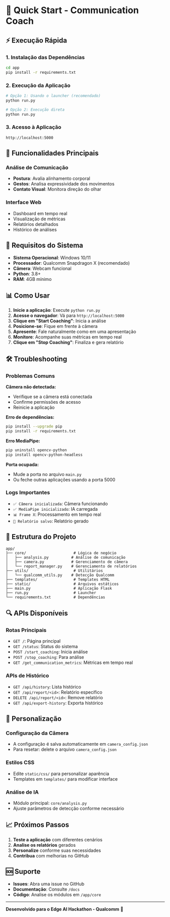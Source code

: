 # 🚀 Quick Start - Communication Coach

## ⚡ Execução Rápida

### 1. Instalação das Dependências
```bash
cd app
pip install -r requirements.txt
```

### 2. Execução da Aplicação
```bash
# Opção 1: Usando o launcher (recomendado)
python run.py

# Opção 2: Execução direta
python run.py
```

### 3. Acesso à Aplicação
```
http://localhost:5000
```

## 🎯 Funcionalidades Principais

### Análise de Comunicação
- **Postura**: Avalia alinhamento corporal
- **Gestos**: Analisa expressividade dos movimentos
- **Contato Visual**: Monitora direção do olhar

### Interface Web
- Dashboard em tempo real
- Visualização de métricas
- Relatórios detalhados
- Histórico de análises

## 🔧 Requisitos do Sistema

- **Sistema Operacional**: Windows 10/11
- **Processador**: Qualcomm Snapdragon X (recomendado)
- **Câmera**: Webcam funcional
- **Python**: 3.8+
- **RAM**: 4GB mínimo

## 📊 Como Usar

1. **Inicie a aplicação**: Execute `python run.py`
2. **Acesse o navegador**: Vá para `http://localhost:5000`
3. **Clique em "Start Coaching"**: Inicia a análise
4. **Posicione-se**: Fique em frente à câmera
5. **Apresente**: Fale naturalmente como em uma apresentação
6. **Monitore**: Acompanhe suas métricas em tempo real
7. **Clique em "Stop Coaching"**: Finaliza e gera relatório

## 🛠️ Troubleshooting

### Problemas Comuns

**Câmera não detectada:**
- Verifique se a câmera está conectada
- Confirme permissões de acesso
- Reinicie a aplicação

**Erro de dependências:**
```bash
pip install --upgrade pip
pip install -r requirements.txt
```

**Erro MediaPipe:**
```bash
pip uninstall opencv-python
pip install opencv-python-headless
```

**Porta ocupada:**
- Mude a porta no arquivo `main.py`
- Ou feche outras aplicações usando a porta 5000

### Logs Importantes
- `✅ Câmera inicializada`: Câmera funcionando
- `✅ MediaPipe inicializado`: IA carregada
- `📊 Frame X`: Processamento em tempo real
- `📄 Relatório salvo`: Relatório gerado

## 📁 Estrutura do Projeto

```
app/
├── core/                     # Lógica de negócio
│   ├── analysis.py          # Análise de comunicação
│   ├── camera.py            # Gerenciamento de câmera
│   └── report_manager.py    # Gerenciamento de relatórios
├── utils/                    # Utilitários
│   └── qualcomm_utils.py    # Detecção Qualcomm
├── templates/                # Templates HTML
├── static/                   # Arquivos estáticos
├── main.py                   # Aplicação Flask
├── run.py                    # Launcher
└── requirements.txt          # Dependências
```

## 🔍 APIs Disponíveis

### Rotas Principais
- `GET /`: Página principal
- `GET /status`: Status do sistema
- `POST /start_coaching`: Inicia análise
- `POST /stop_coaching`: Para análise
- `GET /get_communication_metrics`: Métricas em tempo real

### APIs de Histórico
- `GET /api/history`: Lista histórico
- `GET /api/report/<id>`: Relatório específico
- `DELETE /api/report/<id>`: Remove relatório
- `GET /api/export-history`: Exporta histórico

## 🎨 Personalização

### Configuração da Câmera
- A configuração é salva automaticamente em `camera_config.json`
- Para resetar: delete o arquivo `camera_config.json`

### Estilos CSS
- Edite `static/css/` para personalizar aparência
- Templates em `templates/` para modificar interface

### Análise de IA
- Módulo principal: `core/analysis.py`
- Ajuste parâmetros de detecção conforme necessário

## 📈 Próximos Passos

1. **Teste a aplicação** com diferentes cenários
2. **Analise os relatórios** gerados
3. **Personalize** conforme suas necessidades
4. **Contribua** com melhorias no GitHub

## 🆘 Suporte

- **Issues**: Abra uma issue no GitHub
- **Documentação**: Consulte `/docs`
- **Código**: Analise os módulos em `/app/core`

---

**Desenvolvido para o Edge AI Hackathon - Qualcomm** 🚀
